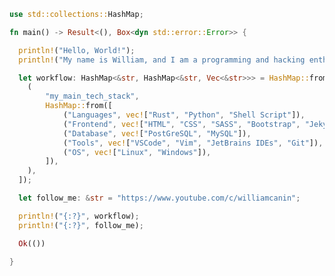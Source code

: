 <!-- ### <img src="https://media.giphy.com/media/hvRJCLFzcasrR4ia7z/giphy.gif" width="25px"> Hi there -->

<!--
**williamcanin/williamcanin** is a ✨ _special_ ✨ repository because its `README.md` (this file) appears on your GitHub profile.

Here are some ideas to get you started:

- 🔭 I’m currently working on ...
- 🌱 I’m currently learning ...
- 👯 I’m looking to collaborate on ...
- 🤔 I’m looking for help with ...
- 💬 Ask me about ...
- 📫 How to reach me: ...
- 😄 Pronouns: ...
- ⚡ Fun fact: ...
-->

<!--
```python
#!/usr/bin/env python3

print("Hello, World!")
print("My name is William, and I am a programming and hacking enthusiast.")

MY_ENVIRONMENT = "https://github.com/williamcanin/my_environment"

workflow = {
    "my_main_tech_stack": {
        "Languages": ["Rust", "Python", "Shell Script"],
        "Frameworks": ["Django"],
        "Frontend": ["HTML", "CSS", "SASS", "Bootstrap", "Jekyll"],
        "Database": ["PostGreSQL"],
        "Tools": ["VSCode", "Vim", "PyCharm", "Git", "DBeaver"],
        "OS": ["Linux"]
    },
}

follow_me = {
    "YouTube": "https://www.youtube.com/c/williamcanin",
}
```
<img width="340px" src="https://github-readme-stats.vercel.app/api/top-langs/?username=williamcanin&hide=html,coffeescript,makefile,mako,pug,batchfile,ruby,tsql,procfile&hide_border=true&layout=compact&theme=buefy"/> <img width="405px" src="https://github-readme-stats.vercel.app/api?username=williamcanin&theme=buefy&hide_border=true"/>
-->

```rust
use std::collections::HashMap;

fn main() -> Result<(), Box<dyn std::error::Error>> {

  println!("Hello, World!");
  println!("My name is William, and I am a programming and hacking enthusiast.");

  let workflow: HashMap<&str, HashMap<&str, Vec<&str>>> = HashMap::from([
    (
        "my_main_tech_stack",
        HashMap::from([
            ("Languages", vec!["Rust", "Python", "Shell Script"]),
            ("Frontend", vec!["HTML", "CSS", "SASS", "Bootstrap", "Jekyll"]),
            ("Database", vec!["PostGreSQL", "MySQL"]),
            ("Tools", vec!["VSCode", "Vim", "JetBrains IDEs", "Git"]),
            ("OS", vec!["Linux", "Windows"]),
        ]),
    ),
  ]);

  let follow_me: &str = "https://www.youtube.com/c/williamcanin";

  println!("{:?}", workflow);
  println!("{:?}", follow_me);

  Ok(())
  
}
```

